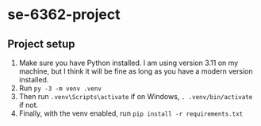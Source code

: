 # se-6362-project

## Project setup

1. Make sure you have Python installed. I am using version 3.11 on my machine, but I think it will be fine as long as you have a modern version installed.
2. Run `py -3 -m venv .venv`
3. Then run `.venv\Scripts\activate` if on Windows, `. .venv/bin/activate` if not.
4. Finally, with the venv enabled, run `pip install -r requirements.txt`
